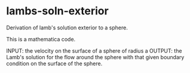 # lambs-soln-exterior
Derivation of lamb's solution exterior to a sphere.

This is a mathematica code.

INPUT: the velocity on the surface of a sphere of radius a
OUTPUT: the Lamb's solution for the flow around the sphere with that given boundary condition on the surface of the sphere.

